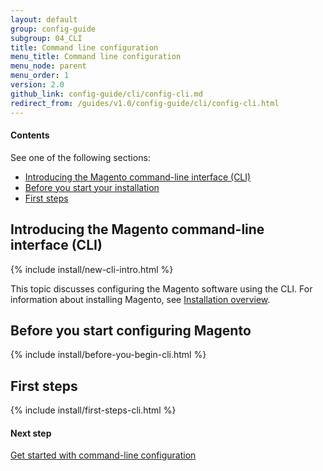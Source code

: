 ```yaml
---
layout: default
group: config-guide 
subgroup: 04_CLI
title: Command line configuration
menu_title: Command line configuration
menu_node: parent
menu_order: 1
version: 2.0
github_link: config-guide/cli/config-cli.md
redirect_from: /guides/v1.0/config-guide/cli/config-cli.html
---
```


  
#### Contents

See one of the following sections:

*	<a href="#config-new-cli-intro">Introducing the Magento command-line interface (CLI)</a>
*	<a href="#config-install-cli-prereq">Before you start your installation</a>
*	<a href="#config-install-cli-first">First steps</a>

<h2 id="config-new-cli-intro">Introducing the Magento command-line interface (CLI)</h2>
{% include install/new-cli-intro.html %}

This topic discusses configuring the Magento software using the CLI. For information about installing Magento, see <a href="{{page.baseurl}}install-gde/bk-install-guide.html">Installation overview</a>.

<h2 id="config-install-cli-prereq">Before you start configuring Magento</h2>
{% include install/before-you-begin-cli.html %}


<h2 id="config-install-cli-first">First steps</h2>
{% include install/first-steps-cli.html %}

#### Next step 

<a href="{{page.baseurl}}config-guide/cli/config-cli-subcommands.html">Get started with command-line configuration</a>

